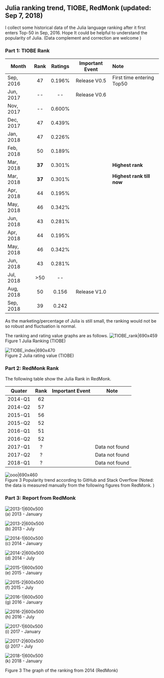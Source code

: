## Julia ranking trend, TIOBE, RedMonk (updated: Sep 7, 2018)

I collect some historical data of the Julia language ranking after it first enters Top-50 in Sep, 2016. Hope It could be helpful to understand the popularity of Julia. (Data complement and correction are welcome )

### Part 1: TIOBE Rank

| Month                 | Rank                | Ratings             |   Important Event    |    Note                             |
| ---------------------  |:---------------:  | :----------------: | :-----------------:  | :-------------------------------- |
| Sep, 2016            | 47                 |   0.196%       |  Release V0.5  | First time entering Top50 |
| Jun, 2017           | --                    |   --         |  Release V0.6  |    |
| Nov, 2017           | --                    |   0.600%     |   |   |
| Dec, 2017           | 47                   |   0.439%       |   |   |
| Jan, 2018            | 47                  |   0.226%      |   |   |
| Feb, 2018           | 50                   |   0.189%      |   |   |
| Mar, 2018           | **37**              |   0.301%       |   | **Highest rank**          |
| Mar, 2018           | **37**              |   0.301%       |   | **Highest rank till now** |
| Apr, 2018           | 44                    |   0.195%     |   |    |
| May, 2018          | 46                    |   0.342%      |   |    |
| Jun, 2018           | 43                    |   0.281%     |   |    |
| Apr, 2018           | 44                    |   0.195%     |   |    |
| May, 2018           | 46                    |   0.342%     |   |    |
| Jun, 2018           | 43                    |   0.281%     |   |    |
| Jul, 2018           | >50                   |   --         |   |    |
| Aug, 2018           | 50                    |   0.156      | Release V1.0  |    |
| Sep, 2018           | 39                    |   0.242      |   |    |

As the marketing/percentage of Julia is still small, the ranking would not be so robust and fluctuation is normal.

The ranking and rating value graphs are as follows.
![TIOBE_rank|690x459](/figure/f1.png)  <br>
Figure 1 Julia Ranking (TIOBE)

![TIOBE_index|690x470](/figure/f2.png) <br>
Figure 2 Julia rating value (TIOBE)


### Part 2: RedMonk Rank
The following table show the Julia Rank in RedMonk.

| Quater                 | Rank                |   Important Event    |  Note                |
| ---------------------  |:---------------:    | :-----------------:  | :-----------------:  |
|  2014-Q1               | 62                  |                         |    |   
|  2014-Q2               | 57                  |                         |    |   
|  2015-Q1               | 56                  |                         |    |   
|  2015-Q2               | 52                  |                         |    |   
|  2016-Q1               | 51                  |                         |    |   
|  2016-Q2               | 52                  |                         |    |   
|  2017-Q1               |  ?                  |                         |   Data not found  |   
|  2017-Q2               |  ?                  |                         |   Data not found  |   
|  2018-Q1               |  ?                  |                         |   Data not found  |   

![ooo|690x460](/figure/f3.PNG) <br>
Figure 3 Popularity trend according to GitHub and Stack Overflow
(Noted: the data is measured manually from the following figures from RedMonk. )

### Part 3: Report from RedMonk
![2013-1|600x500](/figure/13-Jan.png)  <br>
(a) 2013 - January

![2013-2|600x500](/figure/13-Jul.png) <br>
(b) 2013 - July

![2014-1|600x500](/figure/14-Jan.png) <br>
(c) 2014 - January

![2014-2|600x500](/figure/14-Jul.png) <br>
(d) 2014 - July

![2015-1|600x500](/figure/15-Jan.png) <br>
(e) 2015 - January

![2015-2|600x500](/figure/15-Jul.png) <br>
(f) 2015 - July

![2016-1|600x500](/figure/16-Jan.png) <br>
(g) 2016 - January

![2016-2|600x500](/figure/16-Jul.png) <br>
(h) 2016 - July

![2017-1|600x500](/figure/17-Jan.png) <br>
(i) 2017 - January

![2017-2|600x500](/figure/17-Jul.png)  <br>
(j) 2017 - July

![2018-1|600x500](/figure/18-Jan.png)  <br>
(k) 2018 - January

Figure 3 The graph of the ranking from 2014 (RedMonk)
